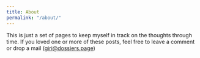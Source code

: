 ```yaml
---
title: About
permalink: "/about/"
---
```


This is just a set of pages to keep myself in track on the thoughts through time. If you loved one or more of these posts, feel free to leave a comment or drop a mail (giri@dossiers.page)
